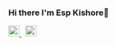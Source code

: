 ### Hi there I'm Esp Kishore👋


<a href="https://www.linkedin.com/in/kishore-eppa/">
  <img alt="espkishore's Linkdein" width="22px" src="https://cdn.jsdelivr.net/npm/simple-icons@v3/icons/linkedin.svg" />
</a> &nbsp;


<a href="https://www.instagram.com/kishore_esp/">
  <img alt="espkishore's Instagram" width="22px" src="https://cdn.jsdelivr.net/npm/simple-icons@v3/icons/instagram.svg" />
</a>
<br/>
<br/>

<!-- - 🔭 I’m currently working on an Influencer Marketing product.
- 🌱 I’m currently learning Haskell.
- 💬 Ask me about Java, Golang, System design or any tech related stuff.
- 😄 Pronouns: He/His -->
<!--

<a href="https://github.com/espkishore98">
  <img align="center" src="https://github-readme-stats.vercel.app/api?username=espkishore98&show_icons=true&hide=contribs,prs&count_private=true&theme=gruvbox" alt="espkishore's github status" />
</a>
<be>
-->
<!-- <a href="https://github.com/espkishore98">
  <img align="center" src="https://github-readme-stats.vercel.app/api/top-langs/?username=espkishore98&theme=light&count_private=true&layout=compact&theme=gruvbox" alt="espkishore's most used languages" />
</a> -->

<!--
**espkishore98/espkishore98** is a ✨ _special_ ✨ repository because its `README.md` (this file) appears on your GitHub profile.
Here are some ideas to get you started:

- 🔭 I’m currently working on ...
- 🌱 I’m currently learning ...
- 👯 I’m looking to collaborate on ...
- 🤔 I’m looking for help with ...
- 💬 Ask me about ...
- 📫 How to reach me: ...
- 😄 Pronouns: ...
- ⚡ Fun fact: ...
-->
